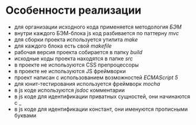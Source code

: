 Особенности реализации
======================

*  для организации исходного кода применяется методология *БЭМ*  
*  внутри каждого БЭМ-блока js код разбивается по паттерну *mvc*
*  для сборки проекта используется утилита *make*  
*  для каждого блока есть свой *makefile*  
*  рабочая версия проекта собирается в папку *build*  
*  исходные коды проекта находятся в папке *src*
*  в проекте не используются CSS препроцессоры  
*  в проекте не используются JS фреймворки  
*  проект написан с использованием возможностей *ECMAScript 5*  
*  для юнит-тестирования используется фреймворк *mocha*  
*  в js коде используются *jsdoc* комментарии  
*  в js коде для идентификации приватных сущностей, они начинаются с _  
*  в js коде для идентификации констант, они именуются прописными буквами
